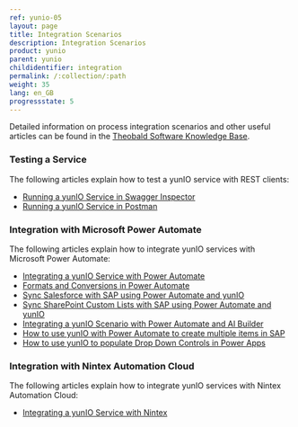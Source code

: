 ```yaml
---
ref: yunio-05
layout: page
title: Integration Scenarios
description: Integration Scenarios
product: yunio
parent: yunio
childidentifier: integration
permalink: /:collection/:path
weight: 35
lang: en_GB
progressstate: 5
---
```


Detailed information on process integration scenarios and other useful articles can be found in the [Theobald Software Knowledge Base](https://kb.theobald-software.com/yunio).

### Testing a Service
The following articles explain how to test a yunIO service with REST clients:
- [Running a yunIO Service in Swagger Inspector](https://kb.theobald-software.com/yunio/running-a-yunio-service-in-swagger-inspector)
- [Running a yunIO Service in Postman](https://kb.theobald-software.com/yunio/running-a-yunio-service-in-postman)

### Integration with Microsoft Power Automate
The following articles explain how to integrate yunIO services with Microsoft Power Automate:
- [Integrating a yunIO Service with Power Automate](https://kb.theobald-software.com/yunio/integrating-a-yunio-service-with-power-automate)
- [Formats and Conversions in Power Automate](https://kb.theobald-software.com/yunio/conversion-in-power-automate)
- [Sync Salesforce with SAP using Power Automate and yunIO](https://kb.theobald-software.com/yunio/salesforce-power-automate-scenario)
- [Sync SharePoint Custom Lists with SAP using Power Automate and yunIO](https://kb.theobald-software.com/yunio/sharepoint-purchase-requisition-with-yunIO)
- [Integrating a yunIO Scenario with Power Automate and AI Builder](https://kb.theobald-software.com/yunio/integration-scenario-with-yunio-and-the-ai-builder)
- [How to use yunIO with Power Automate to create multiple items in SAP](https://kb.theobald-software.com/yunio/yunio-power-automate-with-create-multiple-items)
- [How to use yunIO to populate Drop Down Controls in Power Apps](https://kb.theobald-software.com/yunio/populating-drop-down-controls-in-power-apps)

### Integration with Nintex Automation Cloud
The following articles explain how to integrate yunIO services with Nintex Automation Cloud:
- [Integrating a yunIO Service with Nintex](https://kb.theobald-software.com/yunio/integrating-a-yunio-service-with-nintex)
